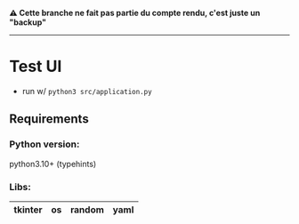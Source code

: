 **:warning: Cette branche ne fait pas partie du compte rendu, c'est juste un "backup"**

---
# Test UI

- run w/ `python3 src/application.py`

## Requirements
### Python version:
python3.10+ (typehints)
### Libs:
|tkinter|os|random|yaml|
|:-:|:-:|:-:|:-:|
